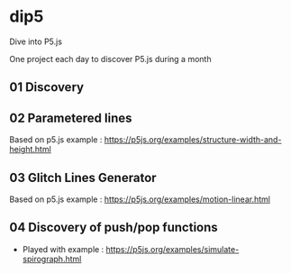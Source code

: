 # dip5
Dive into P5.js

One project each day to discover P5.js during a month

## 01 Discovery

## 02 Parametered lines
Based on p5.js example : https://p5js.org/examples/structure-width-and-height.html

## 03 Glitch Lines Generator
Based on p5.js example : https://p5js.org/examples/motion-linear.html

## 04 Discovery of push/pop functions
 - Played with example : https://p5js.org/examples/simulate-spirograph.html
